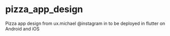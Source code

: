 # pizza_app_design
Pizza app design from ux.michael @instagram in to be deployed in flutter on Android and iOS
